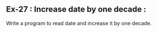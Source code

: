 ## Ex-27 : Increase date by one decade :  
Write a program to read date and increase it by one decade.